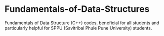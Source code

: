 # Fundamentals-of-Data-Structures
Fundamentals of Data Structure (C++) codes, beneficial for all students and particularly helpful for SPPU (Savitribai Phule Pune University) students.
